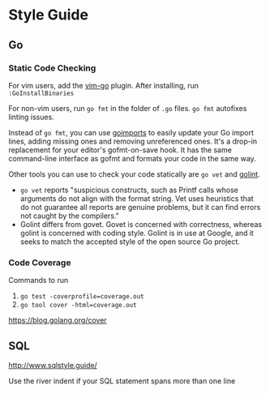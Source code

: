 # Style Guide

## Go

### Static Code Checking
For vim users, add the [vim-go](https://github.com/fatih/vim-go) plugin. After installing, run `:GoInstallBinaries`

For non-vim users, run `go fmt` in the folder of `.go` files. `go fmt` autofixes linting issues.

Instead of `go fmt`, you can use [goimports](https://godoc.org/golang.org/x/tools/cmd/goimports) to easily update your Go import lines, adding missing ones and removing unreferenced ones. It's a drop-in replacement for your editor's gofmt-on-save hook. It has the same command-line interface as gofmt and formats your code in the same way.

Other tools you can use to check your code statically are `go vet` and [golint](https://github.com/golang/lint).
* `go vet` reports "suspicious constructs, such as Printf calls whose arguments do not align with the format string. Vet uses heuristics that do not guarantee all reports are genuine problems, but it can find errors not caught by the compilers."
* Golint differs from govet. Govet is concerned with correctness, whereas golint is concerned with coding style. Golint is in use at Google, and it seeks to match the accepted style of the open source Go project.

### Code Coverage
Commands to run
1. `go test -coverprofile=coverage.out`
1. `go tool cover -html=coverage.out`

https://blog.golang.org/cover

## SQL
http://www.sqlstyle.guide/

Use the river indent if your SQL statement spans more than one line
